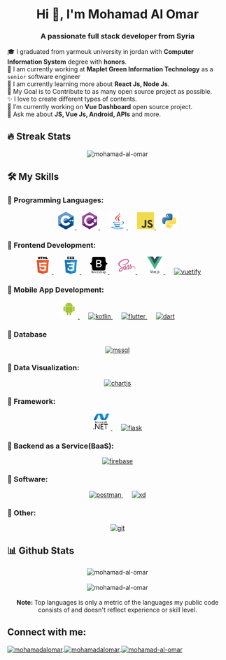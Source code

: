 <h1 align="center">Hi 👋, I'm Mohamad Al Omar</h1>
<h3 align="center">A passionate full stack developer from Syria</h3>

<tr>
  <td>
    🎓 I graduated from yarmouk university in jordan with
    <strong>Computer Information System</strong> degree with
    <strong>honors</strong>.<br />
    🌱 I am currently working at
    <strong> Maplet Green Information Technology</strong> as a
    <code>senior</code> software engineer<br />
    🌱 I am currently learning more about
    <strong>React Js, Node Js</strong>.<br />
    🎯 My Goal is to Contribute to as many open source project as possible.<br />
    ✨ I love to create different types of contents.<br />
    🔭 I’m currently working on <strong>Vue Dashboard</strong> open source
    project.<br />
    💬 Ask me about <strong>JS, Vue Js, Android, APIs</strong> and more.<br />
    <!-- 📫 How to reach me
    <strong>m.al.omar94@gmail.com</strong> -->
  </td>
</tr>

<h2>🔥 Streak Stats</h2>

<p align="center">
  <img
    align="center"
    src="https://github-readme-streak-stats.herokuapp.com/?user=mohamad-al-omar&"
    alt="mohamad-al-omar"
  />
</p>

<h2>🛠️ My Skills</h1>
<h3 align="left">🔵 Programming Languages:</h3>
<p align="center">
  <a href="https://www.w3schools.com/cpp/" target="_blank" rel="noreferrer">
    <img
      src="https://raw.githubusercontent.com/devicons/devicon/master/icons/cplusplus/cplusplus-original.svg"
      alt="cplusplus"
      width="40"
      height="40"
    />
  </a>
  <a
    href="https://www.w3schools.com/cs/"
    target="_blank"
    rel="noreferrer"
    style="margin: 0 10px"
  >
    <img
      src="https://raw.githubusercontent.com/devicons/devicon/master/icons/csharp/csharp-original.svg"
      alt="csharp"
      width="40"
      height="40"
    />
  </a>
  <a href="https://www.java.com" target="_blank" rel="noreferrer" style="margin: 0 10px">
    <img
      src="https://raw.githubusercontent.com/devicons/devicon/master/icons/java/java-original.svg"
      alt="java"
      width="40"
      height="40"
    />
  </a>
  <a
    href="https://developer.mozilla.org/en-US/docs/Web/JavaScript"
    target="_blank"
    rel="noreferrer" 
    style="margin: 0 10px"
  >
    <img
      src="https://raw.githubusercontent.com/devicons/devicon/master/icons/javascript/javascript-original.svg"
      alt="javascript"
      width="40"
      height="40"
    />
    <a href="https://www.python.org" target="_blank" rel="noreferrer" >
      <img
        src="https://raw.githubusercontent.com/devicons/devicon/master/icons/python/python-original.svg"
        alt="python"
        width="40"
        height="40"
      />
    </a>
  </a>
</p>
<h3 align="left">🔵 Frontend Development:</h3>
<p align="center">
  <a href="https://www.w3.org/html/" target="_blank" rel="noreferrer" style="margin: 0 10px">
    <img
      src="https://raw.githubusercontent.com/devicons/devicon/master/icons/html5/html5-original-wordmark.svg"
      alt="html5"
      width="40"
      height="40"
    />
  </a>
  <a href="https://www.w3schools.com/css/" target="_blank" rel="noreferrer" style="margin: 0 10px">
    <img
      src="https://raw.githubusercontent.com/devicons/devicon/master/icons/css3/css3-original-wordmark.svg"
      alt="css3"
      width="40"
      height="40"
    />
  </a>
  <a href="https://getbootstrap.com" target="_blank" rel="noreferrer" style="margin: 0 10px">
    <img
      src="https://raw.githubusercontent.com/devicons/devicon/master/icons/bootstrap/bootstrap-plain-wordmark.svg"
      alt="bootstrap"
      width="40"
      height="40"
    />
  </a>
  <a href="https://sass-lang.com" target="_blank" rel="noreferrer" style="margin: 0 10px">
    <img
      src="https://raw.githubusercontent.com/devicons/devicon/master/icons/sass/sass-original.svg"
      alt="sass"
      width="40"
      height="40"
    />
  </a>
  <a href="https://vuejs.org/" target="_blank" rel="noreferrer" style="margin: 0 10px">
    <img
      src="https://raw.githubusercontent.com/devicons/devicon/master/icons/vuejs/vuejs-original-wordmark.svg"
      alt="vuejs"
      width="40"
      height="40"
    />
  </a>
  <a href="https://vuetifyjs.com/en/" target="_blank" rel="noreferrer" style="margin: 0 10px">
    <img
      src="https://bestofjs.org/logos/vuetify.svg"
      alt="vuetify"
      width="40"
      height="40"
    />
  </a>
</p>
<!-- <h3 align="left">🔵 Backend Development:</h3>
<p align="center"></p> -->
<h3 align="left">🔵 Mobile App Development:</h3>
<p align="center">
  <a href="https://developer.android.com" target="_blank" rel="noreferrer" style="margin: 0 10px">
    <img
      src="https://raw.githubusercontent.com/devicons/devicon/master/icons/android/android-original-wordmark.svg"
      alt="android"
      width="40"
      height="40"
    />
  </a>
  <a href="https://kotlinlang.org" target="_blank" rel="noreferrer" style="margin: 0 10px">
    <img
      src="https://www.vectorlogo.zone/logos/kotlinlang/kotlinlang-icon.svg"
      alt="kotlin"
      width="40"
      height="40"
    />
  </a>
  <a href="https://flutter.dev" target="_blank" rel="noreferrer" style="margin: 0 10px">
    <img
      src="https://www.vectorlogo.zone/logos/flutterio/flutterio-icon.svg"
      alt="flutter"
      width="40"
      height="40"
    />
  </a>
  <a href="https://dart.dev" target="_blank" rel="noreferrer" style="margin: 0 10px">
    <img
      src="https://www.vectorlogo.zone/logos/dartlang/dartlang-icon.svg"
      alt="dart"
      width="40"
      height="40"
    />
  </a>
</p>
<h3 align="left">🔵 Database</h3>
<p align="center">
  <a
    href="https://www.microsoft.com/en-us/sql-server"
    target="_blank"
    rel="noreferrer"
    style="margin: 0 10px"
  >
    <img
      src="https://www.svgrepo.com/show/303229/microsoft-sql-server-logo.svg"
      alt="mssql"
      width="40"
      height="40"
    />
  </a>
</p>
<h3 align="left">🔵 Data Visualization:</h3>
<p align="center">
  <a href="https://www.chartjs.org" target="_blank" rel="noreferrer" style="margin: 0 10px">
    <img
      src="https://www.chartjs.org/media/logo-title.svg"
      alt="chartjs"
      width="40"
      height="40"
    />
  </a>
</p>
<h3 align="left">🔵 Framework:</h3>
<p align="center">
  <a href="https://dotnet.microsoft.com/" target="_blank" rel="noreferrer" style="margin: 0 10px">
    <img
      src="https://raw.githubusercontent.com/devicons/devicon/master/icons/dot-net/dot-net-original-wordmark.svg"
      alt="dotnet"
      width="40"
      height="40"
    />
  </a>
  <a href="https://flask.palletsprojects.com/" target="_blank" rel="noreferrer" style="margin: 0 10px">
    <img
      src="https://www.vectorlogo.zone/logos/pocoo_flask/pocoo_flask-icon.svg"
      alt="flask"
      width="40"
      height="40"
    />
  </a>
</p>
<h3 align="left">🔵 Backend as a Service(BaaS):</h3>
<p align="center">
  <a href="https://firebase.google.com/" target="_blank" rel="noreferrer" style="margin: 0 10px">
    <img
      src="https://www.vectorlogo.zone/logos/firebase/firebase-icon.svg"
      alt="firebase"
      width="40"
      height="40"
    />
  </a>
</p>
<h3 align="left">🔵 Software:</h3>
<p align="center">
  <a href="https://postman.com" target="_blank" rel="noreferrer" style="margin: 0 10px">
    <img
      src="https://www.vectorlogo.zone/logos/getpostman/getpostman-icon.svg"
      alt="postman"
      width="40"
      height="40"
    />
  </a>
  <a
    href="https://www.adobe.com/products/xd.html"
    target="_blank"
    rel="noreferrer"
    style="margin: 0 10px"
  >
    <img
      src="https://cdn.worldvectorlogo.com/logos/adobe-xd.svg"
      alt="xd"
      width="40"
      height="40"
    />
  </a>
</p>
<h3 align="left">🔵 Other:</h3>
<p align="center">
  <a href="https://git-scm.com/" target="_blank" rel="noreferrer" style="margin: 0 10px">
    <img
      src="https://www.vectorlogo.zone/logos/git-scm/git-scm-icon.svg"
      alt="git"
      width="40"
      height="40"
    />
  </a>
</p>

<h2>📊 Github Stats</h2>
<p align="center">
    <img align="center" src="https://github-readme-stats.vercel.app/api?username=mohamad-al-omar&show_icons=true&locale=en" alt="mohamad-al-omar" style="max-width:100%"/>
    <br/>
    <br>
    <img align="center" src="https://github-readme-stats.vercel.app/api/top-langs?username=mohamad-al-omar&show_icons=true&locale=en&layout=compact" alt="mohamad-al-omar" style="max-width:100%"/> 
    <br>
    <br>
    <b>Note: </b> Top languages is only a metric of the languages my public code consists of and doesn't reflect experience or skill level.
  
</p>
<h2 align="left">Connect with me:</h2>
<p align="left">
  <a href="mailto:m.al.omar94@gmail.com">
    <img
      align="center"
      src="https://static.cdnlogo.com/logos/g/37/gmail-icon.svg"
      alt="mohamadalomar"
      height="30"
      width="40"
    />
  </a>
  <a href="https://codepen.io/mohamadalomar" target="blank">
    <img
      align="center"
      src="https://raw.githubusercontent.com/rahuldkjain/github-profile-readme-generator/master/src/images/icons/Social/codepen.svg"
      alt="mohamadalomar"
      height="30"
      width="40"
    />
  </a>
  <!--<a href="https://twitter.com/legend_coder" target="blank">
    <img
      align="center"
      src="https://raw.githubusercontent.com/rahuldkjain/github-profile-readme-generator/master/src/images/icons/Social/twitter.svg"
      alt="legend_coder"
      height="30"
      width="40"
    />
  </a>-->
  <a href="https://linkedin.com/in/mohamad-al-omar" target="blank">
    <img
      align="center"
      src="https://raw.githubusercontent.com/rahuldkjain/github-profile-readme-generator/master/src/images/icons/Social/linked-in-alt.svg"
      alt="mohamad-al-omar"
      height="30"
      width="40"
    />
  </a>
</p>


